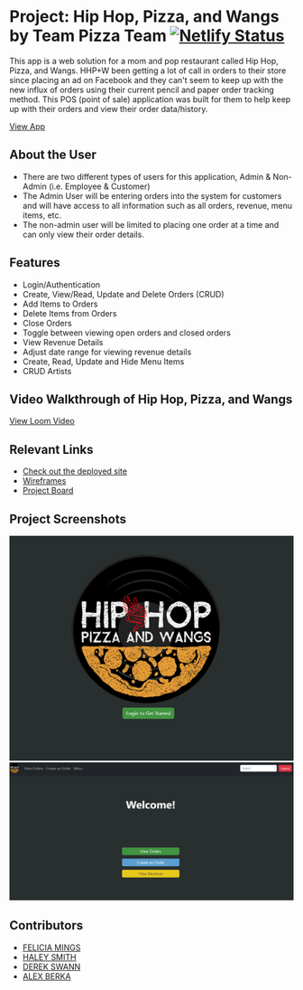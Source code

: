 # Project: Hip Hop, Pizza, and Wangs by Team Pizza Team  [![Netlify Status](https://api.netlify.com/api/v1/badges/c9858de0-a747-40d3-b018-2f0065c6a93b/deploy-status)](https://app.netlify.com/sites/team-pizza-afhd/deploys)

This app is a web solution for a mom and pop restaurant called Hip Hop, Pizza, and Wangs. HHP+W been getting a lot of call in orders to their store since placing an ad on Facebook and they can't seem to keep up with the new influx of orders using their current pencil and paper order tracking method. This POS (point of sale) application was built for them to help keep up with their orders and view their order data/history.

[View App](https://team-pizza-afhd.netlify.app/)

## About the User
- There are two different types of users for this application, Admin & Non-Admin (i.e. Employee & Customer)
- The Admin User will be entering orders into the system for customers and will have access to all information such as all orders, revenue, menu items, etc.
- The non-admin user will be limited to placing one order at a time and can only view their order details.

## Features
- Login/Authentication
- Create, View/Read, Update and Delete Orders (CRUD)
- Add Items to Orders
- Delete Items from Orders
- Close Orders
- Toggle between viewing open orders and closed orders
- View Revenue Details
- Adjust date range for viewing revenue details
- Create, Read, Update and Hide Menu Items
- CRUD Artists

## Video Walkthrough of Hip Hop, Pizza, and Wangs
[View Loom Video](https://www.loom.com/share/eeac78439be64ab097bedefd1d05d388?sid=27609581-0066-4783-8372-bb87dbdff48e)

## Relevant Links
- [Check out the deployed site](https://team-pizza-afhd.netlify.app/)
- [Wireframes](https://www.figma.com/file/4y3EZddALuBR3ouSEM57Np/MVP?type=design&node-id=0-1&mode=design&t=EWM6KHlDBmCq3D6V-0)
- [Project Board](https://github.com/orgs/nss-evening-cohort-26/projects/16/views/1)

## Project Screenshots 
<img width="1148" alt="login-page" src="instructions\readme-images\login-page.png">
<img width="1148" alt="login-page" src="instructions\readme-images\welcome-page.png">

## Contributors
- [FELICIA MINGS](https://github.com/fmings)
- [HALEY SMITH](https://github.com/ursapictura)
- [DEREK SWANN](https://github.com/Mrthincrisp)
- [ALEX BERKA](https://github.com/alexberka)
